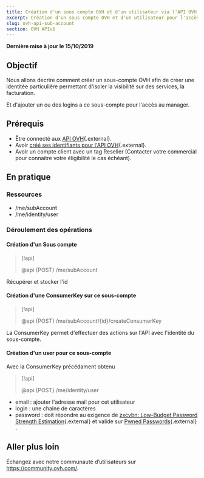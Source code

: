 ```yaml
---
title: Création d'un sous compte OVH et d'un utilisateur via l'API OVH
excerpt: Création d'un sous compte OVH et d'un utilisateur pour l'accès au manager OVH via l'API
slug: ovh-api-sub-account
section: OVH APIv6
---
```


**Dernière mise à jour le 15/10/2019**

## Objectif

Nous allons decrire comment créer un sous-compte OVH afin de créer une identitée particulière permettant d'isoler la visibilité sur des services, la facturation.

Et d'ajouter un ou des logins a ce sous-compte pour l'accès au manager.

## Prérequis

* Être connecté aux [API OVH](https://api.ovh.com/console){.external}.
* Avoir [créé ses identifiants pour l'API OVH](https://api.ovh.com/g934.first_step_with_api){.external}.
* Avoir un compte client avec un tag Reseller (Contacter votre commercial pour connaitre votre éligibilité le cas échéant).

## En pratique

### Ressources

* /me/subAccount
* /me/identity/user

### Déroulement des opérations

#### Création d'un Sous compte

> [!api]
>
> @api {POST} /me/subAccount
>

Récupérer et stocker l'id

#### Création d'une ConsumerKey sur ce sous-compte

> [!api]
>
> @api {POST} /me/subAccount/{id}/createConsumerKey
>

La ConsumerKey permet d'effectuer des actions sur l'API avec l'identité du sous-compte.

#### Création d'un user pour ce sous-compte

Avec la ConsumerKey précédament obtenu

> [!api]
>
> @api {POST} /me/identity/user
>

* email : ajouter l'adresse mail pour cet utilisateur
* login : une chaine de caractères
* password : doit répondre au exigence de [zxcvbn: Low-Budget Password Strength Estimation](https://github.com/dropbox/zxcvbn){.external} et valide sur [Pwned Passwords](https://haveibeenpwned.com/Passwords){.external} .

## Aller plus loin

Échangez avec notre communauté d’utilisateurs sur <https://community.ovh.com/>.
